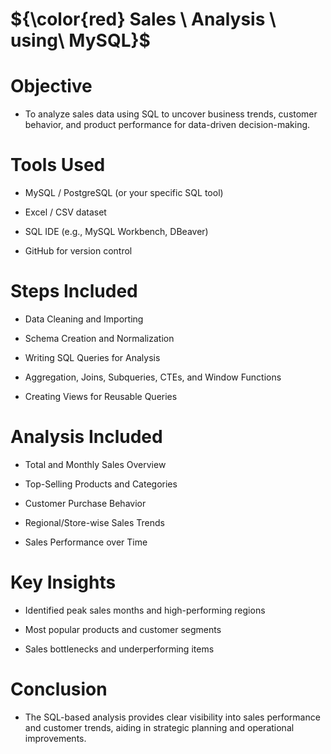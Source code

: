 
# ${\color{red} Sales \ Analysis \ using\ MySQL}$
# Objective
- To analyze sales data using SQL to uncover business trends, customer behavior, and product performance for data-driven decision-making.
  
#  Tools Used
- MySQL / PostgreSQL (or your specific SQL tool)

- Excel / CSV dataset

- SQL IDE (e.g., MySQL Workbench, DBeaver)

- GitHub for version control

# Steps Included
- Data Cleaning and Importing

- Schema Creation and Normalization

- Writing SQL Queries for Analysis

- Aggregation, Joins, Subqueries, CTEs, and Window Functions

- Creating Views for Reusable Queries

# Analysis Included
- Total and Monthly Sales Overview

- Top-Selling Products and Categories

- Customer Purchase Behavior

- Regional/Store-wise Sales Trends

- Sales Performance over Time

# Key Insights
- Identified peak sales months and high-performing regions

- Most popular products and customer segments

- Sales bottlenecks and underperforming items

# Conclusion
- The SQL-based analysis provides clear visibility into sales performance and customer trends, aiding in strategic planning and operational improvements.

